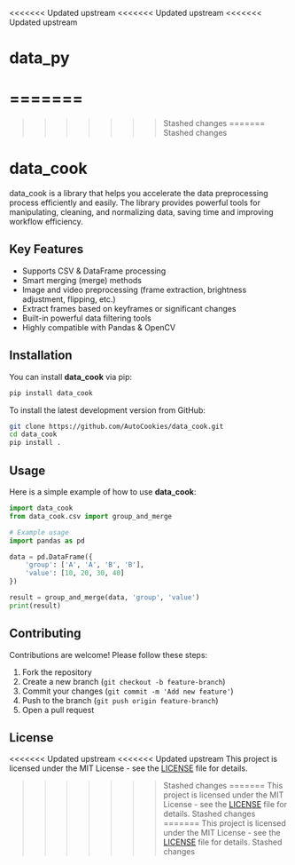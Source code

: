 <<<<<<< Updated upstream
<<<<<<< Updated upstream
<<<<<<< Updated upstream
# data_py
 
=======
=======
>>>>>>> Stashed changes
=======
>>>>>>> Stashed changes
# data_cook

data_cook is a library that helps you accelerate the data preprocessing process efficiently and easily. The library provides powerful tools for manipulating, cleaning, and normalizing data, saving time and improving workflow efficiency.

## Key Features
- Supports CSV & DataFrame processing
- Smart merging (merge) methods
- Image and video preprocessing (frame extraction, brightness adjustment, flipping, etc.)
- Extract frames based on keyframes or significant changes
- Built-in powerful data filtering tools
- Highly compatible with Pandas & OpenCV

## Installation
You can install **data_cook** via pip:
```sh
pip install data_cook
```
To install the latest development version from GitHub:
```sh
git clone https://github.com/AutoCookies/data_cook.git
cd data_cook
pip install .
```

## Usage
Here is a simple example of how to use **data_cook**:
```python
import data_cook
from data_cook.csv import group_and_merge

# Example usage
import pandas as pd

data = pd.DataFrame({
    'group': ['A', 'A', 'B', 'B'],
    'value': [10, 20, 30, 40]
})

result = group_and_merge(data, 'group', 'value')
print(result)
```

## Contributing
Contributions are welcome! Please follow these steps:
1. Fork the repository
2. Create a new branch (`git checkout -b feature-branch`)
3. Commit your changes (`git commit -m 'Add new feature'`)
4. Push to the branch (`git push origin feature-branch`)
5. Open a pull request

## License
<<<<<<< Updated upstream
<<<<<<< Updated upstream
This project is licensed under the MIT License - see the [LICENSE](LICENSE) file for details.
>>>>>>> Stashed changes
=======
This project is licensed under the MIT License - see the [LICENSE](LICENSE) file for details.
>>>>>>> Stashed changes
=======
This project is licensed under the MIT License - see the [LICENSE](LICENSE) file for details.
>>>>>>> Stashed changes
